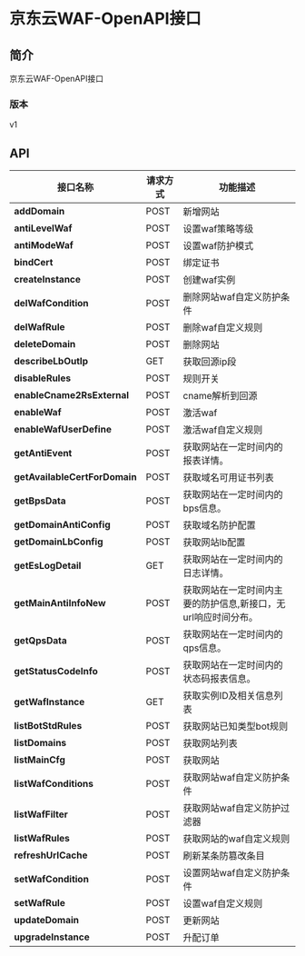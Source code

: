 # 京东云WAF-OpenAPI接口


## 简介
京东云WAF-OpenAPI接口


### 版本
v1


## API
|接口名称|请求方式|功能描述|
|---|---|---|
|**addDomain**|POST|新增网站|
|**antiLevelWaf**|POST|设置waf策略等级|
|**antiModeWaf**|POST|设置waf防护模式|
|**bindCert**|POST|绑定证书|
|**createInstance**|POST|创建waf实例|
|**delWafCondition**|POST|删除网站waf自定义防护条件|
|**delWafRule**|POST|删除waf自定义规则|
|**deleteDomain**|POST|删除网站|
|**describeLbOutIp**|GET|获取回源ip段|
|**disableRules**|POST|规则开关|
|**enableCname2RsExternal**|POST|cname解析到回源|
|**enableWaf**|POST|激活waf|
|**enableWafUserDefine**|POST|激活waf自定义规则|
|**getAntiEvent**|POST|获取网站在一定时间内的报表详情。|
|**getAvailableCertForDomain**|POST|获取域名可用证书列表|
|**getBpsData**|POST|获取网站在一定时间内的bps信息。|
|**getDomainAntiConfig**|POST|获取域名防护配置|
|**getDomainLbConfig**|POST|获取网站lb配置|
|**getEsLogDetail**|GET|获取网站在一定时间内的日志详情。|
|**getMainAntiInfoNew**|POST|获取网站在一定时间内主要的防护信息,新接口，无url响应时间分布。|
|**getQpsData**|POST|获取网站在一定时间内的qps信息。|
|**getStatusCodeInfo**|POST|获取网站在一定时间内的状态码报表信息。|
|**getWafInstance**|GET|获取实例ID及相关信息列表|
|**listBotStdRules**|POST|获取网站已知类型bot规则|
|**listDomains**|POST|获取网站列表|
|**listMainCfg**|POST|获取网站|
|**listWafConditions**|POST|获取网站waf自定义防护条件|
|**listWafFilter**|POST|获取网站waf自定义防护过滤器|
|**listWafRules**|POST|获取网站的waf自定义规则|
|**refreshUrlCache**|POST|刷新某条防篡改条目|
|**setWafCondition**|POST|设置网站waf自定义防护条件|
|**setWafRule**|POST|设置waf自定义规则|
|**updateDomain**|POST|更新网站|
|**upgradeInstance**|POST|升配订单|
